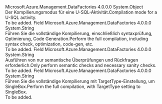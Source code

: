 <Type Name="USqlCompilationMode" FullName="Microsoft.Azure.Management.DataFactories.Models.USqlCompilationMode">
  <TypeSignature Language="C#" Value="public static class USqlCompilationMode" />
  <TypeSignature Language="ILAsm" Value=".class public auto ansi abstract sealed beforefieldinit USqlCompilationMode extends System.Object" />
  <TypeSignature Language="DocId" Value="T:Microsoft.Azure.Management.DataFactories.Models.USqlCompilationMode" />
  <TypeSignature Language="VB.NET" Value="Public Class USqlCompilationMode" />
  <TypeSignature Language="F#" Value="type USqlCompilationMode = class" />
  <AssemblyInfo>
    <AssemblyName>Microsoft.Azure.Management.DataFactories</AssemblyName>
    <AssemblyVersion>4.0.0.0</AssemblyVersion>
  </AssemblyInfo>
  <Base>
    <BaseTypeName>System.Object</BaseTypeName>
  </Base>
  <Interfaces />
  <Docs>
    <summary>
            <span data-ttu-id="00c3e-101">Der Kompilierungsmodus für eine U-SQL-Aktivität.</span><span class="sxs-lookup"><span data-stu-id="00c3e-101">Compilation mode for a U-SQL activity.</span></span>
            </summary>
    <remarks>To be added.</remarks>
  </Docs>
  <Members>
    <Member MemberName="Full">
      <MemberSignature Language="C#" Value="public const string Full;" />
      <MemberSignature Language="ILAsm" Value=".field public static literal string Full" />
      <MemberSignature Language="DocId" Value="F:Microsoft.Azure.Management.DataFactories.Models.USqlCompilationMode.Full" />
      <MemberSignature Language="VB.NET" Value="Public Const Full As String " />
      <MemberSignature Language="F#" Value="val mutable Full : string" Usage="Microsoft.Azure.Management.DataFactories.Models.USqlCompilationMode.Full" />
      <MemberType>Field</MemberType>
      <AssemblyInfo>
        <AssemblyName>Microsoft.Azure.Management.DataFactories</AssemblyName>
        <AssemblyVersion>4.0.0.0</AssemblyVersion>
      </AssemblyInfo>
      <ReturnValue>
        <ReturnType>System.String</ReturnType>
      </ReturnValue>
      <Docs>
        <summary>
            <span data-ttu-id="00c3e-102">Führen Sie die vollständige Kompilierung, einschließlich syntaxprüfung, Optimierung, Code Generation.</span><span class="sxs-lookup"><span data-stu-id="00c3e-102">Perform the full compilation, including syntax check, optimization, code-gen, etc.</span></span>
            </summary>
        <remarks>To be added.</remarks>
      </Docs>
    </Member>
    <Member MemberName="Semantic">
      <MemberSignature Language="C#" Value="public const string Semantic;" />
      <MemberSignature Language="ILAsm" Value=".field public static literal string Semantic" />
      <MemberSignature Language="DocId" Value="F:Microsoft.Azure.Management.DataFactories.Models.USqlCompilationMode.Semantic" />
      <MemberSignature Language="VB.NET" Value="Public Const Semantic As String " />
      <MemberSignature Language="F#" Value="val mutable Semantic : string" Usage="Microsoft.Azure.Management.DataFactories.Models.USqlCompilationMode.Semantic" />
      <MemberType>Field</MemberType>
      <AssemblyInfo>
        <AssemblyName>Microsoft.Azure.Management.DataFactories</AssemblyName>
        <AssemblyVersion>4.0.0.0</AssemblyVersion>
      </AssemblyInfo>
      <ReturnValue>
        <ReturnType>System.String</ReturnType>
      </ReturnValue>
      <Docs>
        <summary>
            <span data-ttu-id="00c3e-103">Ausführen von nur semantische Überprüfungen und Rückfragen erforderlich.</span><span class="sxs-lookup"><span data-stu-id="00c3e-103">Only perform semantic checks and necessary sanity checks.</span></span>
            </summary>
        <remarks>To be added.</remarks>
      </Docs>
    </Member>
    <Member MemberName="SingleBox">
      <MemberSignature Language="C#" Value="public const string SingleBox;" />
      <MemberSignature Language="ILAsm" Value=".field public static literal string SingleBox" />
      <MemberSignature Language="DocId" Value="F:Microsoft.Azure.Management.DataFactories.Models.USqlCompilationMode.SingleBox" />
      <MemberSignature Language="VB.NET" Value="Public Const SingleBox As String " />
      <MemberSignature Language="F#" Value="val mutable SingleBox : string" Usage="Microsoft.Azure.Management.DataFactories.Models.USqlCompilationMode.SingleBox" />
      <MemberType>Field</MemberType>
      <AssemblyInfo>
        <AssemblyName>Microsoft.Azure.Management.DataFactories</AssemblyName>
        <AssemblyVersion>4.0.0.0</AssemblyVersion>
      </AssemblyInfo>
      <ReturnValue>
        <ReturnType>System.String</ReturnType>
      </ReturnValue>
      <Docs>
        <summary>
            <span data-ttu-id="00c3e-104">Führen Sie die vollständige Kompilierung mit TargetType-Einstellung, um SingleBox.</span><span class="sxs-lookup"><span data-stu-id="00c3e-104">Perform the full compilation, with TargetType setting to SingleBox.</span></span>
            </summary>
        <remarks>To be added.</remarks>
      </Docs>
    </Member>
  </Members>
</Type>